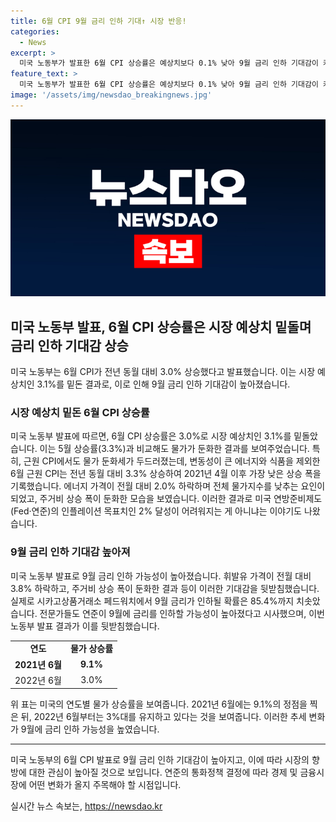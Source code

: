```yaml
---
title: 6월 CPI 9월 금리 인하 기대↑ 시장 반응!
categories:
  - News
excerpt: >
  미국 노동부가 발표한 6월 CPI 상승률은 예상치보다 0.1% 낮아 9월 금리 인하 기대감이 커졌다. 물가는 2% 목표치를 유지하며 감소세를 보이고, 전문가들은 9월 금리 인하 가능성이 높아진 것으로 분석하고 있다. 시카고상품거래소 페드워치에서도 9월 금리 인하 확률이 85.4%까지 치솟았다. 연준은 이달 말 정례회의를 열고 통화정책을 결정할 예정이며, 금리 인하가 이뤄질 가능성이 높다는 전망이 나오고 있다.
feature_text: >
  미국 노동부가 발표한 6월 CPI 상승률은 예상치보다 0.1% 낮아 9월 금리 인하 기대감이 커졌다. 물가는 2% 목표치를 유지하며 감소세를 보이고, 전문가들은 9월 금리 인하 가능성이 높아진 것으로 분석하고 있다. 시카고상품거래소 페드워치에서도 9월 금리 인하 확률이 85.4%까지 치솟았다. 연준은 이달 말 정례회의를 열고 통화정책을 결정할 예정이며, 금리 인하가 이뤄질 가능성이 높다는 전망이 나오고 있다.
image: '/assets/img/newsdao_breakingnews.jpg'
---
```


<p><img src="/assets/img/newsdao_breakingnews.jpg" alt="ontimetimes 속보" /></p>

<h2 data-ke-size="size26">미국 노동부 발표, 6월 CPI 상승률은 시장 예상치 밑돌며 금리 인하 기대감 상승</h2>

<p data-ke-size="size16">미국 노동부는 6월 CPI가 전년 동월 대비 3.0% 상승했다고 발표했습니다. 이는 시장 예상치인 3.1%를 밑돈 결과로, 이로 인해 9월 금리 인하 기대감이 높아졌습니다.</p>

<h3>시장 예상치 밑돈 6월 CPI 상승률</h3>

<p data-ke-size="size16">미국 노동부 발표에 따르면, 6월 CPI 상승률은 3.0%로 시장 예상치인 3.1%를 밑돌았습니다. 이는 5월 상승률(3.3%)과 비교해도 물가가 둔화한 결과를 보여주었습니다. 특히, 근원 CPI에서도 물가 둔화세가 두드러졌는데, 변동성이 큰 에너지와 식품을 제외한 6월 근원 CPI는 전년 동월 대비 3.3% 상승하여 2021년 4월 이후 가장 낮은 상승 폭을 기록했습니다. 에너지 가격이 전월 대비 2.0% 하락하며 전체 물가지수를 낮추는 요인이 되었고, 주거비 상승 폭이 둔화한 모습을 보였습니다. 이러한 결과로 미국 연방준비제도(Fed·연준)의 인플레이션 목표치인 2% 달성이 어려워지는 게 아니냐는 이야기도 나왔습니다.</p>

<h3>9월 금리 인하 기대감 높아져</h3>

<p data-ke-size="size16">미국 노동부 발표로 9월 금리 인하 가능성이 높아졌습니다. 휘발유 가격이 전월 대비 3.8% 하락하고, 주거비 상승 폭이 둔화한 결과 등이 이러한 기대감을 뒷받침했습니다. 실제로 시카고상품거래소 페드워치에서 9월 금리가 인하될 확률은 85.4%까지 치솟았습니다. 전문가들도 연준이 9월에 금리를 인하할 가능성이 높아졌다고 시사했으며, 이번 노동부 발표 결과가 이를 뒷받침했습니다.</p>

<table>
  <tr>
    <td style="text-align: center; height: 17px;"><b>연도</b></td>
    <td style="text-align: center; height: 17px;"><b>물가 상승률</b></td>
  </tr>
  <tr>
    <td style="text-align: center; height: 17px;"><b>2021년 6월</b></td>
    <td style="text-align: center; height: 17px;"><b>9.1%</b></td>
  </tr>
  <tr>
    <td style="text-align: center; height: 17px;">2022년 6월</td>
    <td style="text-align: center; height: 17px;">3.0%</td>
  </tr>
</table>

<p data-ke-size="size16">위 표는 미국의 연도별 물가 상승률을 보여줍니다. 2021년 6월에는 9.1%의 정점을 찍은 뒤, 2022년 6월부터는 3%대를 유지하고 있다는 것을 보여줍니다. 이러한 추세 변화가 9월에 금리 인하 가능성을 높였습니다.</p>

<hr>

<p data-ke-size="size16">미국 노동부의 6월 CPI 발표로 9월 금리 인하 기대감이 높아지고, 이에 따라 시장의 향방에 대한 관심이 높아질 것으로 보입니다. 연준의 통화정책 결정에 따라 경제 및 금융시장에 어떤 변화가 올지 주목해야 할 시점입니다.</p>
실시간 뉴스 속보는, <a href="https://newsdao.kr" rel="dofollow">https://newsdao.kr</a>


